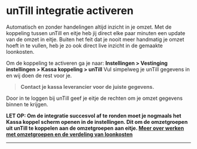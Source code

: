 # unTill integratie activeren

Automatisch en zonder handelingen altijd inzicht in je omzet. Met de koppeling tussen unTill en eitje heb jij direct elke paar minuten een update van de omzet in eitje. Buiten het feit dat je nooit meer handmatig je omzet hoeft in te vullen, heb je zo ook direct live inzicht in de gemaakte loonkosten. 

Om de koppeling te activeren ga je naar: **Instellingen > Vestinging instellingen > Kassa koppeling > unTill** Vul simpelweg je unTill gegevens in en wij doen de rest voor je.

> **Contact je kassa leverancier voor de juiste gegevens.**

Door in te loggen bij unTill geef je eitje de rechten om je omzet gegevens binnen te krijgen.

**LET OP: Om de integratie succesvol af te ronden moet je nogmaals het Kassa koppel scherm openen in de instellingen. Dit om de omzetgroepen uit unTill te koppelen aan de omzetgroepen aan eitje. [Meer over werken met omzetgroepen en de verdeling van loonkosten](instellingen?id=verdeling-van-loonkosten)**




---